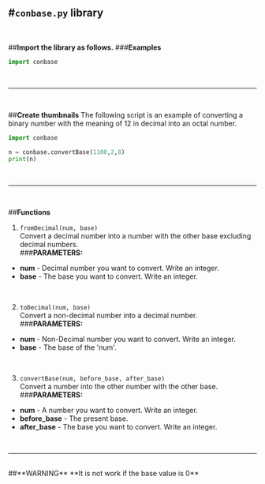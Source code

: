 #**`conbase.py` library**
<br>
---
<br>

##**Import the library as follows.**
###**Examples**
```python
import conbase
```
<br>

---
<br>

##**Create thumbnails**
The following script is an example of converting a binary number with the meaning of 12 in decimal into an octal number. <br>

```python
import conbase

n = conbase.convertBase(1100,2,8)
print(n)
```
<br>

---
<br>

##**Functions**
1. `fromDecimal(num, base)` <br>
Convert a decimal number into a number with the other base excluding decimal numbers. <br>
###**PARAMETERS:**
* __num__ - Decimal number you want to convert. Write an integer. <br>
* __base__ - The base you want to convert. Write an integer. <br>
<br>

2. `toDecimal(num, base)` <br>
Convert a non-decimal number into a decimal number. <br>
###**PARAMETERS:**
* __num__ - Non-Decimal number you want to convert. Write an integer. <br>
* __base__ - The base of the 'num'. <br>
<br>

3. `convertBase(num, before_base, after_base)` <br>
Convert a number into the other number with the other base. <br>
###**PARAMETERS:**
* __num__ - A number you want to convert. Write an integer. <br>
* __before_base__ - The present base. <br>
* __after_base__ - The base you want to convert. Write an integer. <br>
<br>

---
<br>
##**WARNING**
**It is not work if the base value is 0**
